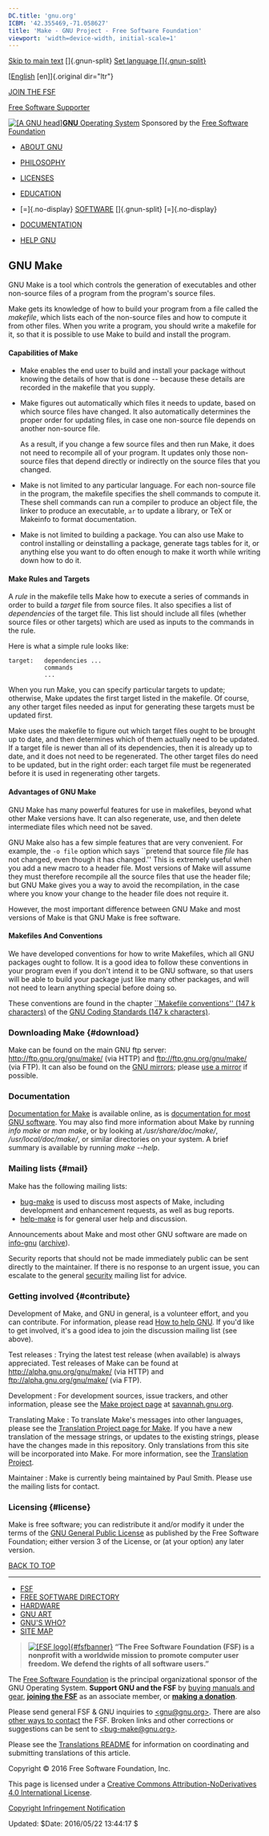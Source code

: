 ```yaml
---
DC.title: 'gnu.org'
ICBM: '42.355469,-71.058627'
title: 'Make - GNU Project - Free Software Foundation'
viewport: 'width=device-width, initial-scale=1'
---
```


<div class="inner">

<div id="toplinks">

[Skip to main text](#content) []{.gnun-split} [Set language
[]{.gnun-split}](/server/select-language.html?callback=/software/make/)

</div>

<div id="searcher">

<div>

</div>

</div>

<div id="translations">

[[English](/software/make/) \[en\]]{.original dir="ltr"}

</div>

<div id="header">

<div id="fsf-frame">

[JOIN THE FSF](https://www.fsf.org/associate/support_freedom?referrer=4052)

<div id="fssbox">

[Free Software Supporter](//www.fsf.org/fss)

<div>

</div>

</div>

</div>

<div id="gnu-banner">

[![ \[A GNU head\] ](/graphics/heckert_gnu.transp.small.png)**GNU**
Operating System](/)
Sponsored by the [Free Software Foundation](#mission-statement)

</div>

<div style="clear:both">

</div>

</div>

<div id="navigation">

-   <div id="tabAboutGNU">

    </div>

    [ABOUT GNU](/gnu/gnu.html)
-   <div id="tabPhilosophy">

    </div>

    [PHILOSOPHY](/philosophy/philosophy.html)
-   <div id="tabLicenses">

    </div>

    [LICENSES](/licenses/licenses.html)
-   <div id="tabEducation">

    </div>

    [EDUCATION](/education/education.html)
-   <div id="tabSoftware">

    </div>

    [=]{.no-display} [SOFTWARE](/software/software.html) []{.gnun-split}
    [=]{.no-display}
-   <div id="tabDoc">

    </div>

    [DOCUMENTATION](/doc/doc.html)
-   <div id="tabHelp">

    </div>

    [HELP GNU](/help/help.html)

</div>

<div id="content">

GNU Make
--------

GNU Make is a tool which controls the generation of executables and
other non-source files of a program from the program's source files.

Make gets its knowledge of how to build your program from a file called
the *makefile*, which lists each of the non-source files and how to
compute it from other files. When you write a program, you should write
a makefile for it, so that it is possible to use Make to build and
install the program.

#### Capabilities of Make

-   Make enables the end user to build and install your package without
    knowing the details of how that is done -- because these details are
    recorded in the makefile that you supply.
-   Make figures out automatically which files it needs to update, based
    on which source files have changed. It also automatically determines
    the proper order for updating files, in case one non-source file
    depends on another non-source file.

    As a result, if you change a few source files and then run Make, it
    does not need to recompile all of your program. It updates only
    those non-source files that depend directly or indirectly on the
    source files that you changed.

-   Make is not limited to any particular language. For each non-source
    file in the program, the makefile specifies the shell commands to
    compute it. These shell commands can run a compiler to produce an
    object file, the linker to produce an executable, `ar` to update a
    library, or TeX or Makeinfo to format documentation.
-   Make is not limited to building a package. You can also use Make to
    control installing or deinstalling a package, generate tags tables
    for it, or anything else you want to do often enough to make it
    worth while writing down how to do it.

#### Make Rules and Targets

A *rule* in the makefile tells Make how to execute a series of commands
in order to build a *target* file from source files. It also specifies a
list of *dependencies* of the target file. This list should include all
files (whether source files or other targets) which are used as inputs
to the commands in the rule.

Here is what a simple rule looks like:

    target:   dependencies ...
              commands
              ...

When you run Make, you can specify particular targets to update;
otherwise, Make updates the first target listed in the makefile. Of
course, any other target files needed as input for generating these
targets must be updated first.

Make uses the makefile to figure out which target files ought to be
brought up to date, and then determines which of them actually need to
be updated. If a target file is newer than all of its dependencies, then
it is already up to date, and it does not need to be regenerated. The
other target files do need to be updated, but in the right order: each
target file must be regenerated before it is used in regenerating other
targets.

#### Advantages of GNU Make

GNU Make has many powerful features for use in makefiles, beyond what
other Make versions have. It can also regenerate, use, and then delete
intermediate files which need not be saved.

GNU Make also has a few simple features that are very convenient. For
example, the `-o file` option which says \`\`pretend that source file
*file* has not changed, even though it has changed.'' This is extremely
useful when you add a new macro to a header file. Most versions of Make
will assume they must therefore recompile all the source files that use
the header file; but GNU Make gives you a way to avoid the
recompilation, in the case where you know your change to the header file
does not require it.

However, the most important difference between GNU Make and most
versions of Make is that GNU Make is free software.

#### Makefiles And Conventions

We have developed conventions for how to write Makefiles, which all GNU
packages ought to follow. It is a good idea to follow these conventions
in your program even if you don't intend it to be GNU software, so that
users will be able to build your package just like many other packages,
and will not need to learn anything special before doing so.

These conventions are found in the chapter [\`\`Makefile conventions''
(147 k
characters)](/prep/standards/html_node/Makefile-Conventions.html#Makefile-Conventions)
of the [GNU Coding Standards (147 k characters)](/prep/standards.html).

### Downloading Make {#download}

Make can be found on the main GNU ftp server:
<http://ftp.gnu.org/gnu/make/> (via HTTP) and
<ftp://ftp.gnu.org/gnu/make/> (via FTP). It can also be found on the
[GNU mirrors](/prep/ftp.html); please [use a
mirror](http://ftpmirror.gnu.org/make/) if possible.

### Documentation

[Documentation for Make](manual/) is available online, as is
[documentation for most GNU software](/manual/). You may also find more
information about Make by running *info make* or *man make*, or by
looking at */usr/share/doc/make/*, */usr/local/doc/make/*, or similar
directories on your system. A brief summary is available by running
*make --help*.

### Mailing lists {#mail}

Make has the following mailing lists:

-   [bug-make](https://lists.gnu.org/mailman/listinfo/bug-make) is used
    to discuss most aspects of Make, including development and
    enhancement requests, as well as bug reports.
-   [help-make](https://lists.gnu.org/mailman/listinfo/help-make) is for
    general user help and discussion.

Announcements about Make and most other GNU software are made on
[info-gnu](http://lists.gnu.org/mailman/listinfo/info-gnu)
([archive](http://lists.gnu.org/archive/html/info-gnu/)).

Security reports that should not be made immediately public can be sent
directly to the maintainer. If there is no response to an urgent issue,
you can escalate to the general
[security](http://lists.gnu.org/mailman/listinfo/security) mailing list
for advice.

### Getting involved {#contribute}

Development of Make, and GNU in general, is a volunteer effort, and you
can contribute. For information, please read [How to help GNU](/help/).
If you'd like to get involved, it's a good idea to join the discussion
mailing list (see above).

Test releases
:   Trying the latest test release (when available) is always
    appreciated. Test releases of Make can be found at
    <http://alpha.gnu.org/gnu/make/> (via HTTP) and
    <ftp://alpha.gnu.org/gnu/make/> (via FTP).

Development
:   For development sources, issue trackers, and other information,
    please see the [Make project
    page](http://savannah.gnu.org/projects/make/) at
    [savannah.gnu.org](http://savannah.gnu.org).

Translating Make
:   To translate Make's messages into other languages, please see the
    [Translation Project page for
    Make](http://translationproject.org/domain/make.html). If you have a
    new translation of the message strings, or updates to the existing
    strings, please have the changes made in this repository. Only
    translations from this site will be incorporated into Make. For more
    information, see the [Translation
    Project](http://translationproject.org/html/welcome.html).

Maintainer
:   Make is currently being maintained by Paul Smith. Please use the
    mailing lists for contact.

### Licensing {#license}

Make is free software; you can redistribute it and/or modify it under
the terms of the [GNU General Public
License](http://www.gnu.org/licenses/gpl.html) as published by the Free
Software Foundation; either version 3 of the License, or (at your
option) any later version.

</div>

[BACK TO TOP](#header)

------------------------------------------------------------------------

<div id="fsf-links">

-   [FSF](//www.fsf.org/)
-   [FREE SOFTWARE DIRECTORY](//directory.fsf.org)
-   [HARDWARE](https://h-node.org/)
-   [GNU ART](/graphics/graphics.html)
-   [GNU'S WHO?](/people/people.html)
-   [SITE MAP](/server/sitemap.html)

</div>

<div id="mission-statement">

> [![ \[FSF logo\]
> ](/graphics/fsf-logo-notext-small.png){#fsfbanner}](//www.fsf.org)
> **“The Free Software Foundation (FSF) is a nonprofit with a worldwide
> mission to promote computer user freedom. We defend the rights of all
> software users.”**

The [Free Software Foundation](//www.fsf.org) is the principal
organizational sponsor of the GNU Operating System. **Support GNU and
the FSF** by [buying manuals and gear](//shop.fsf.org/), [**joining the
FSF**](https://my.fsf.org/associate/support_freedom?referrer=4052) as an
associate member, or [**making a donation**](//donate.fsf.org/).

</div>

<div id="footer">

<div class="unprintable">

Please send general FSF & GNU inquiries to
[&lt;gnu@gnu.org&gt;](mailto:gnu@gnu.org). There are also [other ways to
contact](/contact/) the FSF. Broken links and other corrections or
suggestions can be sent to
[&lt;bug-make@gnu.org&gt;](mailto:bug-make@gnu.org).

Please see the [Translations
README](/server/standards/README.translations.html) for information on
coordinating and submitting translations of this article.

</div>

Copyright © 2016 Free Software Foundation, Inc.

This page is licensed under a [Creative Commons
Attribution-NoDerivatives 4.0 International
License](http://creativecommons.org/licenses/by-nd/4.0/).

<div id="bottom-notes" class="unprintable">

[Copyright Infringement Notification](//www.fsf.org/about/dmca-notice)

<div id="generic">

</div>

</div>

Updated: \$Date: 2016/05/22 13:44:17 \$

</div>

</div>

